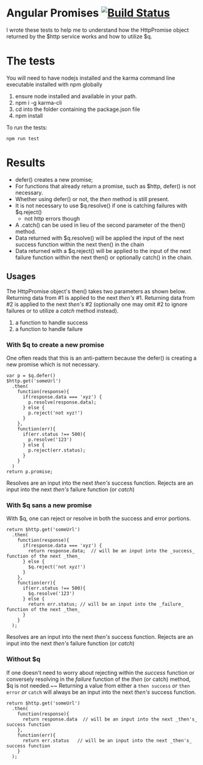 # Angular Promises [![Build Status](https://travis-ci.org/begin-again/angular-http-with-q.svg?branch=master)](https://travis-ci.org/begin-again/angular-http-with-q)

I wrote these tests to help me to understand how the HttpPromise object returned by the $http service
works and how to utilize $q.

# The tests

You will need to have nodejs installed and the karma command line executable installed with npm globally

1.  ensure node installed and available in your path.
2.  npm i -g karma-cli
3.  cd into the folder containing the package.json file
4.  npm install

To run the tests:

    npm run test

# Results

-   defer() creates a new promise;
-   For functions that already return a promise, such as $http, defer() is not necessary.
-   Whether using defer() or not, the _then_ method is still present.
-   It is not necessary to use $q.resolve() if one is catching failures with $q.reject()
    -   not http errors though
-   A .catch() can be used in lieu of the second parameter of the then() method.
-   Data returned with $q.resolve() will be applied the input of the next success function within the next then() in the chain
-   Data returned with a $q.reject() will be applied to the input of the next failure function within the next then() or optionally catch() in the chain.

## Usages
The HttpPromise object's then() takes two parameters as shown below. Returning data from #1 is applied to the next _then's_ #1. Returning data from #2 is applied to the next _then's_ #2 (optionally one may omit #2 to ignore failures or to utilize a _catch_ method instead).

1.  a function to handle success
2.  a function to handle failure

### With $q to create a new promise
One often reads that this is an anti-pattern because the defer() is creating a new promise which is not necessary.

    var p = $q.defer()
    $http.get('someUrl')
      .then(
        function(response){
          if(response.data === 'xyz') {
            p.resolve(response.data);
          } else {
            p.reject('not xyz!')
          }
        },
        function(err){
          if(err.status !== 500){
            p.resolve('123')
          } else {
            p.reject(err.status);
          }
        }
      )
    return p.promise;


Resolves are an input into the next _then's_ success function. Rejects are an input into the next _then's_ failure function (or _catch_)

### With $q sans a new promise
With $q, one can reject or resolve in both the success and error portions.

    return $http.get('someUrl')
      .then(
        function(response){
          if(response.data === 'xyz') {
            return response.data;  // will be an input into the _success_ function of the next _then_
          } else {
            $q.reject('not xyz!')
          }
        },
        function(err){
          if(err.status !== 500){
            $q.resolve('123')
          } else {
            return err.status; // will be an input into the _failure_ function of the next _then_
          }
        }
      );

Resolves are an input into the next _then's_ success function. Rejects are an input into the next _then's_ failure function (or _catch_)

### Without $q
If one doesn't need to worry about rejecting within the _success_ function or conversely resolving in the _failure_ function of the _then_ (or catch) method, $q is not needed.~~ Returning a value from either a `then success` _or_ `then error` _or_ `catch` will always be an input into the next _then's_ success function.

    return $http.get('someUrl')
      .then(
        function(response){
          return response.data  // will be an input into the next _then's_ success function
        },
        function(err){
          return err.status   // will be an input into the next _then's_ success function
        }
      );
